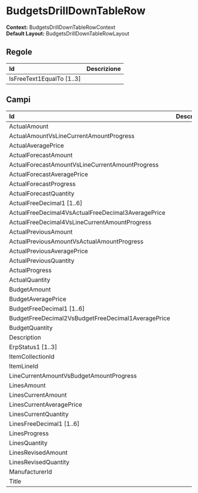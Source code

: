 # BudgetsDrillDownTableRow

**Context:** BudgetsDrillDownTableRowContext  
**Default Layout:** BudgetsDrillDownTableRowLayout

## Regole

| Id | Descrizione |
| :--- | :--- |
| IsFreeText1EqualTo \[1..3\] |  |

## Campi

| Id | Descrizione |
| :--- | :--- |
| ActualAmount |  |
| ActualAmountVsLineCurrentAmountProgress |  |
| ActualAveragePrice |  |
| ActualForecastAmount |  |
| ActualForecastAmountVsLineCurrentAmountProgress |  |
| ActualForecastAveragePrice |  |
| ActualForecastProgress |  |
| ActualForecastQuantity |  |
| ActualFreeDecimal1 \[1..6\] |  |
| ActualFreeDecimal4VsActualFreeDecimal3AveragePrice |  |
| ActualFreeDecimal4VsLineCurrentAmountProgress |  |
| ActualPreviousAmount |  |
| ActualPreviousAmountVsActualAmountProgress |  |
| ActualPreviousAveragePrice |  |
| ActualPreviousQuantity |  |
| ActualProgress |  |
| ActualQuantity |  |
| BudgetAmount |  |
| BudgetAveragePrice |  |
| BudgetFreeDecimal1 \[1..6\] |  |
| BudgetFreeDecimal2VsBudgetFreeDecimal1AveragePrice |  |
| BudgetQuantity |  |
| Description |  |
| ErpStatus1 \[1..3\] |  |
| ItemCollectionId |  |
| ItemLineId |  |
| LineCurrentAmountVsBudgetAmountProgress |  |
| LinesAmount |  |
| LinesCurrentAmount |  |
| LinesCurrentAveragePrice |  |
| LinesCurrentQuantity |  |
| LinesFreeDecimal1 \[1..6\] |  |
| LinesProgress |  |
| LinesQuantity |  |
| LinesRevisedAmount |  |
| LinesRevisedQuantity |  |
| ManufacturerId |  |
| Title |  |

